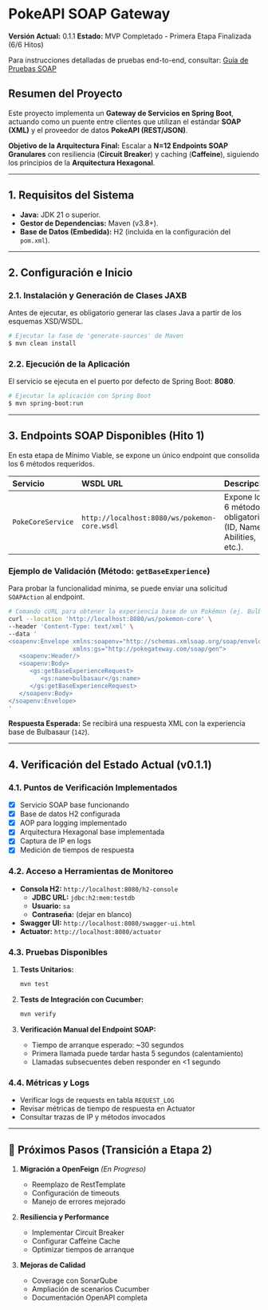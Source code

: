 # PokeAPI SOAP Gateway

**Versión Actual:** 0.1.1
**Estado:** MVP Completado - Primera Etapa Finalizada (6/6 Hitos)

Para instrucciones detalladas de pruebas end-to-end, consultar:
[Guía de Pruebas SOAP](./Documentacion/guia-pruebas-soap.md)

## Resumen del Proyecto

Este proyecto implementa un **Gateway de Servicios en Spring Boot**, actuando como un puente entre clientes que utilizan el estándar **SOAP (XML)** y el proveedor de datos **PokeAPI (REST/JSON)**.

**Objetivo de la Arquitectura Final:** Escalar a **N=12 Endpoints SOAP Granulares** con resiliencia (**Circuit Breaker**) y caching (**Caffeine**), siguiendo los principios de la **Arquitectura Hexagonal**.

---

## 1. Requisitos del Sistema

- **Java:** JDK 21 o superior.
- **Gestor de Dependencias:** Maven (v3.8+).
- **Base de Datos (Embedida):** H2 (incluida en la configuración del `pom.xml`).

---

## 2. Configuración e Inicio

### 2.1. Instalación y Generación de Clases JAXB

Antes de ejecutar, es obligatorio generar las clases Java a partir de los esquemas XSD/WSDL.

```bash
# Ejecutar la fase de 'generate-sources' de Maven
$ mvn clean install
```

### 2.2. Ejecución de la Aplicación

El servicio se ejecuta en el puerto por defecto de Spring Boot: **8080**.

```bash
# Ejecutar la aplicación con Spring Boot
$ mvn spring-boot:run
```

---

## 3. Endpoints SOAP Disponibles (Hito 1)

En esta etapa de Mínimo Viable, se expone un único endpoint que consolida los 6 métodos requeridos.

| Servicio | WSDL URL | Descripción |
| :--- | :--- | :--- |
| `PokeCoreService` | `http://localhost:8080/ws/pokemon-core.wsdl` | Expone los 6 métodos obligatorios (ID, Name, Abilities, etc.). |

### Ejemplo de Validación (Método: `getBaseExperience`)

Para probar la funcionalidad mínima, se puede enviar una solicitud `SOAPAction` al endpoint.

```bash
# Comando cURL para obtener la experiencia base de un Pokémon (ej. Bulbasaur)
curl --location 'http://localhost:8080/ws/pokemon-core' \
--header 'Content-Type: text/xml' \
--data '
<soapenv:Envelope xmlns:soapenv="http://schemas.xmlsoap.org/soap/envelope/"
                  xmlns:gs="http://pokegateway.com/soap/gen">
   <soapenv:Header/>
   <soapenv:Body>
      <gs:getBaseExperienceRequest>
         <gs:name>bulbasaur</gs:name>
      </gs:getBaseExperienceRequest>
   </soapenv:Body>
</soapenv:Envelope>
'
```

**Respuesta Esperada:** Se recibirá una respuesta XML con la experiencia base de Bulbasaur (`142`).

---

## 4. Verificación del Estado Actual (v0.1.1)

### 4.1. Puntos de Verificación Implementados

- [x] Servicio SOAP base funcionando
- [x] Base de datos H2 configurada
- [x] AOP para logging implementado
- [x] Arquitectura Hexagonal base implementada
- [x] Captura de IP en logs
- [x] Medición de tiempos de respuesta

### 4.2. Acceso a Herramientas de Monitoreo

- **Consola H2:** `http://localhost:8080/h2-console`
  - **JDBC URL:** `jdbc:h2:mem:testdb`
  - **Usuario:** `sa`
  - **Contraseña:** (dejar en blanco)
- **Swagger UI:** `http://localhost:8080/swagger-ui.html`
- **Actuator:** `http://localhost:8080/actuator`

### 4.3. Pruebas Disponibles

1. **Tests Unitarios:** 
   ```bash
   mvn test
   ```

2. **Tests de Integración con Cucumber:**
   ```bash
   mvn verify
   ```

3. **Verificación Manual del Endpoint SOAP:**
   - Tiempo de arranque esperado: ~30 segundos
   - Primera llamada puede tardar hasta 5 segundos (calentamiento)
   - Llamadas subsecuentes deben responder en <1 segundo

### 4.4. Métricas y Logs

- Verificar logs de requests en tabla `REQUEST_LOG`
- Revisar métricas de tiempo de respuesta en Actuator
- Consultar trazas de IP y métodos invocados

---

## 🚧 Próximos Pasos (Transición a Etapa 2)

1. **Migración a OpenFeign** *(En Progreso)*
   - Reemplazo de RestTemplate
   - Configuración de timeouts
   - Manejo de errores mejorado

2. **Resiliencia y Performance**
   - Implementar Circuit Breaker
   - Configurar Caffeine Cache
   - Optimizar tiempos de arranque

3. **Mejoras de Calidad**
   - Coverage con SonarQube
   - Ampliación de scenarios Cucumber
   - Documentación OpenAPI completa